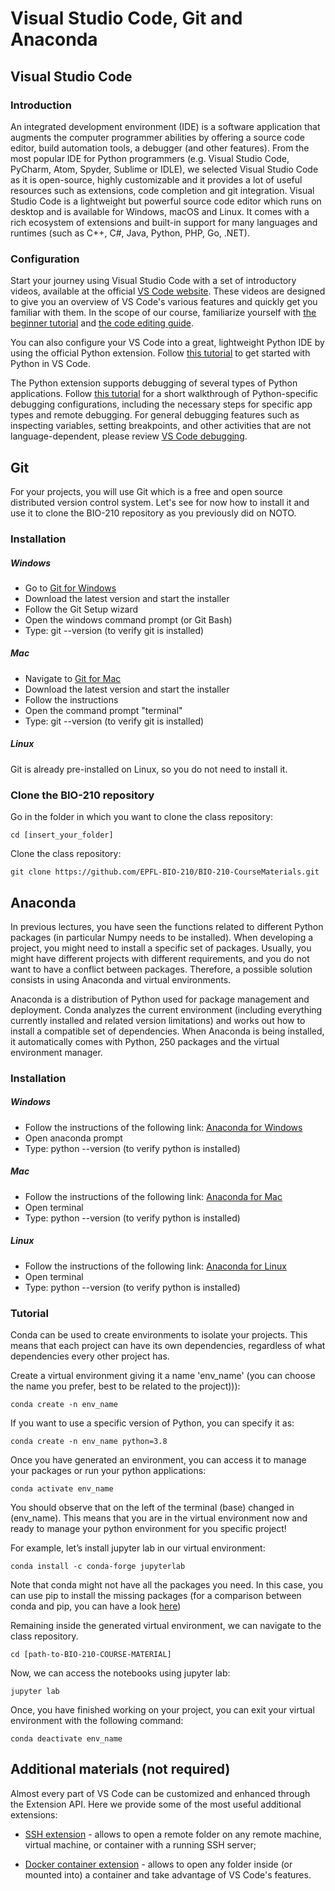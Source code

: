 # Visual Studio Code, Git and Anaconda

## Visual Studio Code

### Introduction

An integrated development environment (IDE) is a software application that augments the computer programmer abilities by offering a source code editor, build automation tools, a debugger (and other features). From the most popular IDE for Python programmers (e.g. Visual Studio Code, PyCharm, Atom, Spyder, Sublime or IDLE), we selected Visual Studio Code as it is open-source, highly customizable and it provides a lot of useful resources such as extensions, code completion and git integration. Visual Studio Code is a lightweight but powerful source code editor which runs on desktop and is available for Windows, macOS and Linux. It comes with a rich ecosystem of extensions and built-in support for many languages and runtimes (such as C++, C#, Java, Python, PHP, Go, .NET).

### Configuration

Start your journey using Visual Studio Code with a set of introductory videos, available at the official [VS Code website](https://code.visualstudio.com/docs/getstarted/introvideos). These videos are designed to give you an overview of VS Code's various features and quickly get you familiar with them. In the scope of our course, familiarize yourself with [the beginner tutorial](https://code.visualstudio.com/docs/introvideos/basics) and [the code editing guide](https://https://code.visualstudio.com/docs/introvideos/codeediting).

You can also configure your VS Code into a great, lightweight Python IDE by using the official Python extension. Follow [this tutorial](https://code.visualstudio.com/docs/python/python-tutorial) to get started with Python in VS Code.

The Python extension supports debugging of several types of Python applications. Follow [this tutorial](https://code.visualstudio.com/docs/python/debugging) for a short walkthrough of Python-specific debugging configurations, including the necessary steps for specific app types and remote debugging. For general debugging features such as inspecting variables, setting breakpoints, and other activities that are not language-dependent, please review [VS Code debugging](https://code.visualstudio.com/docs/editor/debugging).

## Git

For your projects, you will use Git which is a free and open source distributed version control system. Let's see for now how to install it and use it to clone the BIO-210 repository as you previously did on NOTO.

### Installation

##### Windows

- Go to [Git for Windows](https://gitforwindows.org/)
- Download the latest version and start the installer
- Follow the Git Setup wizard
- Open the windows command prompt (or Git Bash)
- Type: git --version   (to verify git is installed)

##### Mac

- Navigate to [Git for Mac](https://sourceforge.net/projects/git-osx-installer/files/git-2.23.0-intel-universal-mavericks.dmg/download)
- Download the latest version and start the installer
- Follow the instructions
- Open the command prompt "terminal"
- Type: git --version   (to verify git is installed)

##### Linux

Git is already pre-installed on Linux, so you do not need to install it.

### Clone the BIO-210 repository

Go in the folder in which you want to clone the class repository:

`cd [insert_your_folder]`

Clone the class repository:

`git clone https://github.com/EPFL-BIO-210/BIO-210-CourseMaterials.git`


## Anaconda

In previous lectures, you have seen the functions related to different Python packages (in particular Numpy needs to be installed). When developing a project, you might need to install a specific set of packages. Usually, you might have different projects with different requirements, and you do not want to have a conflict between packages. Therefore, a possible solution consists in using Anaconda and virtual environments.

Anaconda is a distribution of Python used for package management and deployment. Conda analyzes the current environment (including everything currently installed and related version limitations) and works out how to install a compatible set of dependencies. When Anaconda is being installed, it automatically comes with Python, 250 packages and the virtual environment manager.

### Installation

##### Windows

- Follow the instructions of the following link: [Anaconda for Windows](https://docs.anaconda.com/anaconda/install/windows/)
- Open anaconda prompt
- Type: python --version  (to verify python is installed)

##### Mac

- Follow the instructions of the following link: [Anaconda for Mac](https://docs.anaconda.com/anaconda/install/mac-os/)
- Open terminal
- Type: python --version   (to verify python is installed)

##### Linux

- Follow the instructions of the following link: [Anaconda for Linux](https://docs.anaconda.com/anaconda/install/linux/)
- Open terminal
- Type: python --version  (to verify python is installed)

### Tutorial

Conda can be used to create environments to isolate your projects. This means that each project can have its own dependencies, regardless of what dependencies every other project has.

Create a virtual environment giving it a name 'env_name' (you can choose the name you prefer, best to be related to the project))):

`conda create -n env_name`

If you want to use a specific version of Python, you can specify it as:

`conda create -n env_name python=3.8`

Once you have generated an environment, you can access it to manage your packages or run your python applications:

`conda activate env_name`

You should observe that on the left of the terminal (base) changed in (env_name). This means that you are in the virtual environment now and ready to manage your python environment for you specific project!

For example, let’s install jupyter lab in our virtual environment:

`conda install -c conda-forge jupyterlab`

Note that conda might not have all the packages you need. In this case, you can use pip to install the missing packages (for a comparison between conda and pip, you can have a look [here](https://pythonspeed.com/articles/conda-vs-pip/))

Remaining inside the generated virtual environment, we can navigate to the class repository.

`cd [path-to-BIO-210-COURSE-MATERIAL]`

Now, we can access the notebooks using jupyter lab:

`jupyter lab`

Once, you have finished working on your project, you can exit your virtual environment with the following command:

`conda deactivate env_name`

## Additional materials (not required)

Almost every part of VS Code can be customized and enhanced through the Extension API. Here we provide some of the most useful additional extensions:

* [SSH extension](https://code.visualstudio.com/docs/remote/ssh) - allows to open a remote folder on any remote machine, virtual machine, or container with a running SSH server;

* [Docker container extension](https://code.visualstudio.com/docs/remote/containers) - allows to open any folder inside (or mounted into) a container and take advantage of VS Code's features.

